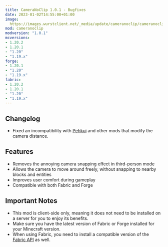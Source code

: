 ```yaml
---
title: CameraNoClip 1.0.1 - Bugfixes
date: 2023-01-02T14:55:00+01:00
image: 
  https://images.wurstclient.net/_media/update/cameranoclip/cameranoclip_1.0.1_540p.webp
mod: cameranoclip
modversion: "1.0.1"
mcversions:
- 1.20.2
- 1.20.1
- "1.20"
- "1.19.x"
forge:
- 1.20.1
- "1.20"
- "1.19.x"
fabric:
- 1.20.2
- 1.20.1
- "1.20"
- "1.19.x"
---
```

## Changelog
- Fixed an incompatibility with [Pehkui](https://www.curseforge.com/minecraft/mc-mods/pehkui) and other mods that modify the camera distance.

## Features
- Removes the annoying camera snapping effect in third-person mode
- Allows the camera to move around freely, without snapping to nearby blocks and entities
- Improves user comfort during gameplay
- Compatible with both Fabric and Forge

## Important Notes
- This mod is client-side only, meaning it does not need to be installed on a server for you to enjoy its benefits.
- Make sure you have the latest version of Fabric or Forge installed for your Minecraft version.
- When using Fabric, you need to install a compatible version of the [Fabric API](https://modrinth.com/mod/fabric-api/versions) as well.
